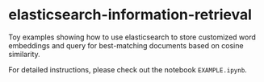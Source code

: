 # elasticsearch-information-retrieval
Toy examples showing how to use elasticsearch to store customized word embeddings and query for best-matching documents based on cosine similarity.

For detailed instructions, please check out the notebook `EXAMPLE.ipynb`.
